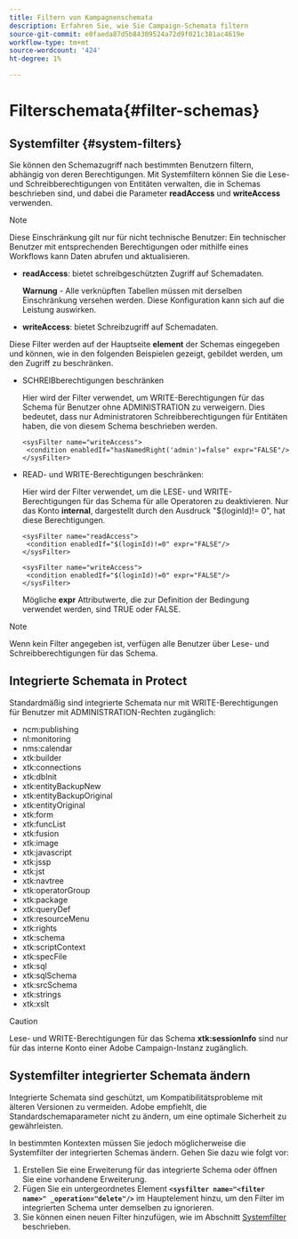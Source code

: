 ```yaml
---
title: Filtern von Kampagnenschemata
description: Erfahren Sie, wie Sie Campaign-Schemata filtern
source-git-commit: e0faeda87d5b84309524a72d9f021c381ac4619e
workflow-type: tm+mt
source-wordcount: '424'
ht-degree: 1%

---
```


# Filterschemata{#filter-schemas}

## Systemfilter {#system-filters}

Sie können den Schemazugriff nach bestimmten Benutzern filtern, abhängig von deren Berechtigungen. Mit Systemfiltern können Sie die Lese- und Schreibberechtigungen von Entitäten verwalten, die in Schemas beschrieben sind, und dabei die Parameter **readAccess** und **writeAccess** verwenden.

>[!NOTE]
>
>Diese Einschränkung gilt nur für nicht technische Benutzer: Ein technischer Benutzer mit entsprechenden Berechtigungen oder mithilfe eines Workflows kann Daten abrufen und aktualisieren.

* **readAccess**: bietet schreibgeschützten Zugriff auf Schemadaten.

   **Warnung**  - Alle verknüpften Tabellen müssen mit derselben Einschränkung versehen werden. Diese Konfiguration kann sich auf die Leistung auswirken.

* **writeAccess**: bietet Schreibzugriff auf Schemadaten.

Diese Filter werden auf der Hauptseite **element** der Schemas eingegeben und können, wie in den folgenden Beispielen gezeigt, gebildet werden, um den Zugriff zu beschränken.

* SCHREIBberechtigungen beschränken

   Hier wird der Filter verwendet, um WRITE-Berechtigungen für das Schema für Benutzer ohne ADMINISTRATION zu verweigern. Dies bedeutet, dass nur Administratoren Schreibberechtigungen für Entitäten haben, die von diesem Schema beschrieben werden.

   ```
   <sysFilter name="writeAccess">      
    <condition enabledIf="hasNamedRight('admin')=false" expr="FALSE"/>    
   </sysFilter>
   ```

* READ- und WRITE-Berechtigungen beschränken:

   Hier wird der Filter verwendet, um die LESE- und WRITE-Berechtigungen für das Schema für alle Operatoren zu deaktivieren. Nur das Konto **internal**, dargestellt durch den Ausdruck &quot;$(loginId)!= 0&quot;, hat diese Berechtigungen.

   ```
   <sysFilter name="readAccess"> 
    <condition enabledIf="$(loginId)!=0" expr="FALSE"/>
   </sysFilter>
   
   <sysFilter name="writeAccess">  
    <condition enabledIf="$(loginId)!=0" expr="FALSE"/>
   </sysFilter>
   ```

   Mögliche **expr** Attributwerte, die zur Definition der Bedingung verwendet werden, sind TRUE oder FALSE.

>[!NOTE]
>
>Wenn kein Filter angegeben ist, verfügen alle Benutzer über Lese- und Schreibberechtigungen für das Schema.

## Integrierte Schemata in Protect

Standardmäßig sind integrierte Schemata nur mit WRITE-Berechtigungen für Benutzer mit ADMINISTRATION-Rechten zugänglich:

* ncm:publishing
* nl:monitoring
* nms:calendar
* xtk:builder
* xtk:connections
* xtk:dbInit
* xtk:entityBackupNew
* xtk:entityBackupOriginal
* xtk:entityOriginal
* xtk:form
* xtk:funcList
* xtk:fusion
* xtk:image
* xtk:javascript
* xtk:jssp
* xtk:jst
* xtk:navtree
* xtk:operatorGroup
* xtk:package
* xtk:queryDef
* xtk:resourceMenu
* xtk:rights
* xtk:schema
* xtk:scriptContext
* xtk:specFile
* xtk:sql
* xtk:sqlSchema
* xtk:srcSchema
* xtk:strings
* xtk:xslt

>[!CAUTION]
>
>Lese- und WRITE-Berechtigungen für das Schema **xtk:sessionInfo** sind nur für das interne Konto einer Adobe Campaign-Instanz zugänglich.

## Systemfilter integrierter Schemata ändern

Integrierte Schemata sind geschützt, um Kompatibilitätsprobleme mit älteren Versionen zu vermeiden. Adobe empfiehlt, die Standardschemaparameter nicht zu ändern, um eine optimale Sicherheit zu gewährleisten.

In bestimmten Kontexten müssen Sie jedoch möglicherweise die Systemfilter der integrierten Schemas ändern. Gehen Sie dazu wie folgt vor:

1. Erstellen Sie eine Erweiterung für das integrierte Schema oder öffnen Sie eine vorhandene Erweiterung.
1. Fügen Sie ein untergeordnetes Element **`<sysfilter name="<filter name>" _operation="delete"/>`** im Hauptelement hinzu, um den Filter im integrierten Schema unter demselben zu ignorieren.
1. Sie können einen neuen Filter hinzufügen, wie im Abschnitt [Systemfilter](#system-filters) beschrieben.
